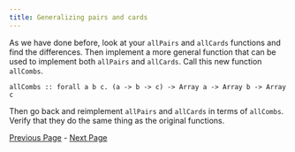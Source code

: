 ```yaml
---
title: Generalizing pairs and cards
---
```


As we have done before, look at your `allPairs` and `allCards` functions and find
the differences.  Then implement a more general function that can be used to
implement both `allPairs` and `allCards`.  Call this new function `allCombs`.

    allCombs :: forall a b c. (a -> b -> c) -> Array a -> Array b -> Array c

Then go back and reimplement `allPairs` and `allCards` in terms of `allCombs`.
Verify that they do the same thing as the original functions.

[Previous Page](ex3-2.html) - [Next Page](ex3-4.html)
